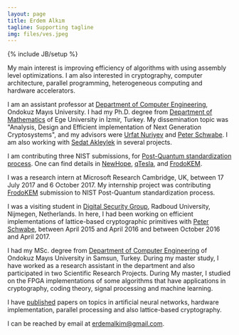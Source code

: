 ```yaml
---
layout: page
title: Erdem Alkım
tagline: Supporting tagline
img: files/ves.jpeg
---
```

{% include JB/setup %}

My main interest is improving efficiency of algorithms with using assembly level optimizations. I am also interested in cryptography, computer architecture, parallel programming, heterogeneous computing and hardware accelerators. 

I am an assistant professor at [Department of Computer Engineering][dep], Ondokuz Mayıs
University. I had my Ph.D. degree from [Department of Mathematics][dep2] of Ege University in İzmir, Turkey.
My dissemination topic was "Analysis, Design and Efficient implementation of
Next Generation Cryptosystems", and my advisors were [Urfat Nuriyev](http://fen.ege.edu.tr/~urfat/eng_kisisel_bilgiler.html) and [Peter Schwabe](https://www.cryptojedi.org). I am also working with [Sedat Akleylek](https://sites.google.com/a/bil.omu.edu.tr/akleylek/home) in several projects.

I am contributing three NIST submissions, for [Post-Quantum standardization
process](https://csrc.nist.gov/Projects/Post-Quantum-Cryptography/Round-1-Submissions).
One can find details in [NewHope](https://newhopecrypto.org/),
[qTesla](https://tesla.informatik.tu-darmstadt.de/de/tesla/), and
[FrodoKEM](https://frodokem.org/).

I was a research intern at Microsoft Research Cambridge, UK,  between 17 July
2017 and 6 October 2017. My internship project was contributing
[FrodoKEM](https://frodokem.org/) submission to NIST Post-Quantum standardization process.

I was a visiting student in [Digital Security Group](http://www.ru.nl/ds), Radboud University, Nijmegen, Netherlands.
In here, I had been working on efficient implementations of lattice-based
cryptographic primitives with [Peter Schwabe](https://www.cryptojedi.org), between April 2015 and April 2016 and between October 2016 and April 2017.


I had my MSc. degree from [Department of Computer Engineering][dep] 
of Ondokuz Mayıs University in Samsun, Turkey. During my master study, I have worked as a research assistant in the department and also participated in two Scientific Research Projects.
During My master, I studied on the FPGA implementations of some algorithms that have applications in cryptography, coding theory, signal processing and machine learning.  


I have [published](/pubs.html) papers on topics in artificial neural networks, hardware implementation, parallel processing and also lattice-based cryptography. 

I can be reached by email at [erdemalkim@gmail.com](mailto:erdemalkim@gmail.com).

[dep]:http://ce.omu.edu.tr/a/en/
[dep2]:http://sci.ege.edu.tr/~math
